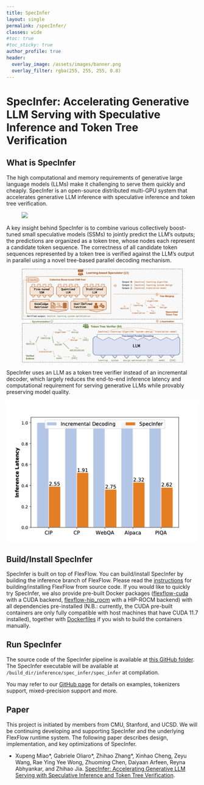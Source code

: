 ```yaml
---
title: SpecInfer
layout: single
permalink: /specInfer/
classes: wide
#toc: true
#toc_sticky: true
author_profile: true
header:
  overlay_image: /assets/images/banner.png
  overlay_filter: rgba(255, 255, 255, 0.8)
---
```


# SpecInfer: Accelerating Generative LLM Serving with Speculative Inference and Token Tree Verification

## What is SpecInfer
The high computational and memory requirements of generative large language models (LLMs) make it challenging to serve them quickly and cheaply. SpecInfer is an open-source distributed multi-GPU system that accelerates generative LLM inference with speculative inference and token tree verification.

<figure>
<img src="/assets/images/spec_infer_demo.gif">
</figure>

A key insight behind SpecInfer is to combine various collectively boost-tuned small speculative models (SSMs) to jointly predict the LLM’s outputs; the predictions are organized as a token tree, whose nodes each represent a candidate token sequence. The correctness of all candidate token sequences represented by a token tree is verified against the LLM’s output in parallel using a novel tree-based parallel decoding mechanism.

<figure>
<img src="/assets/images/spec_infer_overview.png">
</figure>

SpecInfer uses an LLM as a token tree verifier instead of an incremental decoder, which largely reduces the end-to-end inference latency and computational requirement for serving generative LLMs while provably preserving model quality.

<p align="center">
<img align="center" src="/assets/images/spec_infer_performance.png" width="500px" />
</p>

## Build/Install SpecInfer
SpecInfer is built on top of FlexFlow. You can build/install SpecInfer by building the inference branch of FlexFlow. Please read the [instructions](https://github.com/flexflow/FlexFlow/blob/master/INSTALL.md) for building/installing FlexFlow from source code. If you would like to quickly try SpecInfer, we also provide pre-built Docker packages ([flexflow-cuda](https://github.com/flexflow/FlexFlow/pkgs/container/flexflow-cuda) with a CUDA backend, [flexflow-hip_rocm](https://github.com/flexflow/FlexFlow/pkgs/container/flexflow-hip_rocm) with a HIP-ROCM backend) with all dependencies pre-installed (N.B.: currently, the CUDA pre-built containers are only fully compatible with host machines that have CUDA 11.7 installed), together with [Dockerfiles](./docker) if you wish to build the containers manually. 

## Run SpecInfer
The source code of the SpecInfer pipeline is available at [this GitHub folder](https://github.com/flexflow/FlexFlow/tree/inference/inference/spec_infer). The SpecInfer executable will be available at `/build_dir/inference/spec_infer/spec_infer` at compilation.

You may refer to our [GitHub page](https://github.com/flexflow/FlexFlow/blob/inference/.github/README.md) for details on examples, tokenizers support, mixed-precision support and more.

## Paper
This project is initiated by members from CMU, Stanford, and UCSD. We will be continuing developing and supporting SpecInfer and the underlying FlexFlow runtime system. The following paper describes design, implementation, and key optimizations of SpecInfer.

* Xupeng Miao*, Gabriele Oliaro*, Zhihao Zhang*, Xinhao Cheng, Zeyu Wang, Rae Ying Yee Wong, Zhuoming Chen, Daiyaan Arfeen, Reyna Abhyankar, and Zhihao Jia. [SpecInfer: Accelerating Generative LLM Serving with Speculative Inference and Token Tree Verification](https://arxiv.org/abs/2305.09781).